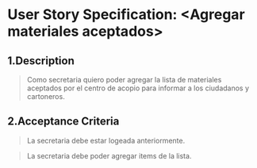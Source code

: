 # User Story Specification: <Agregar materiales aceptados\>

## 1.Description

>Como secretaria quiero poder agregar la lista de materiales aceptados por el centro de acopio para informar a los ciudadanos y cartoneros.

## 2.Acceptance Criteria

>La secretaria debe estar logeada anteriormente.

>La secretaria debe poder agregar items de la lista. 